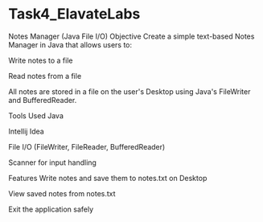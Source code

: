 # Task4_ElavateLabs
Notes Manager (Java File I/O)
Objective
Create a simple text-based Notes Manager in Java that allows users to:

Write notes to a file

Read notes from a file

All notes are stored in a file on the user's Desktop using Java's FileWriter and BufferedReader.

Tools Used
Java

Intellij Idea

File I/O (FileWriter, FileReader, BufferedReader)

Scanner for input handling

Features
Write notes and save them to notes.txt on Desktop

View saved notes from notes.txt

Exit the application safely
